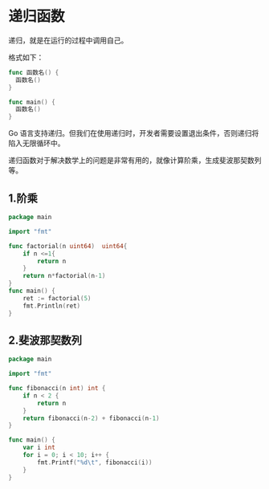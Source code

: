 # 递归函数

递归，就是在运行的过程中调用自己。

格式如下：

```go
func 函数名() {
  函数名()
}

func main() {
  函数名()
}
```

Go 语言支持递归。但我们在使用递归时，开发者需要设置退出条件，否则递归将陷入无限循环中。

递归函数对于解决数学上的问题是非常有用的，就像计算阶乘，生成斐波那契数列等。

## 1.阶乘

```go
package main

import "fmt"

func factorial(n uint64)  uint64{
	if n <=1{
		return n
	}
	return n*factorial(n-1)
}
func main() {
	ret := factorial(5)
	fmt.Println(ret)
}
```



## 2.斐波那契数列

```go
package main

import "fmt"

func fibonacci(n int) int {
	if n < 2 {
		return n
	}
	return fibonacci(n-2) + fibonacci(n-1)
}

func main() {
	var i int
	for i = 0; i < 10; i++ {
		fmt.Printf("%d\t", fibonacci(i))
	}
}
```


